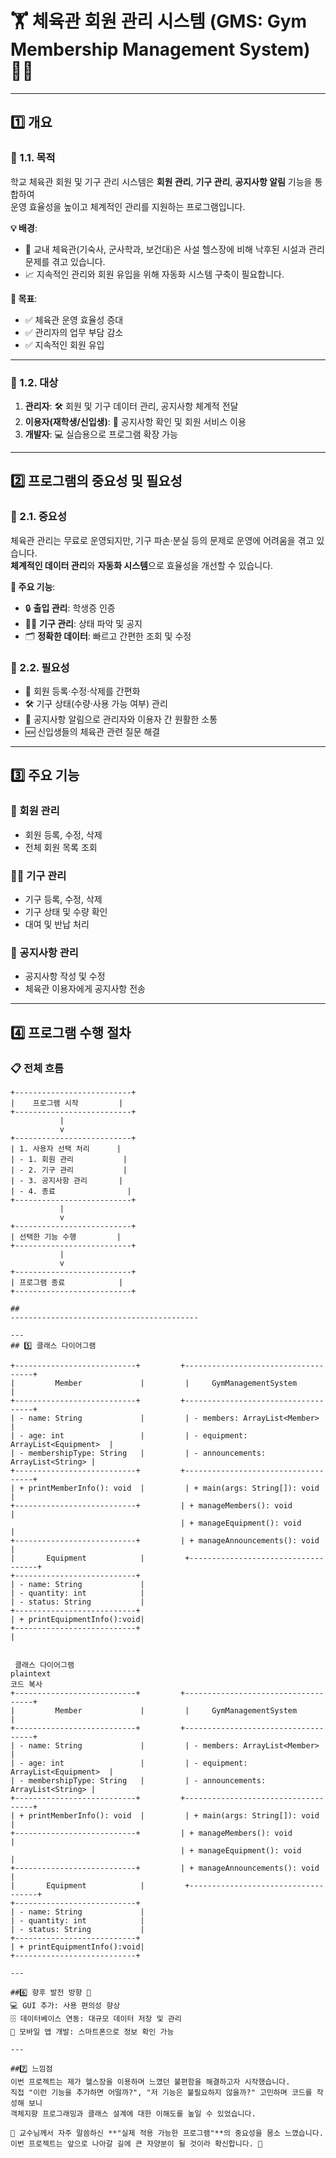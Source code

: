 
# 🏋️ 체육관 회원 관리 시스템 (GMS: Gym Membership Management System) 🏋️‍♀️

---

## 1️⃣ 개요  

### 🎯 1.1. 목적  
학교 체육관 회원 및 기구 관리 시스템은 **회원 관리**, **기구 관리**, **공지사항 알림** 기능을 통합하여  
운영 효율성을 높이고 체계적인 관리를 지원하는 프로그램입니다.  

**💡 배경**:  
- 🏫 교내 체육관(기숙사, 군사학과, 보건대)은 사설 헬스장에 비해 낙후된 시설과 관리 문제를 겪고 있습니다.  
- 📈 지속적인 관리와 회원 유입을 위해 자동화 시스템 구축이 필요합니다.  

**📌 목표**:  
- ✅ 체육관 운영 효율성 증대  
- ✅ 관리자의 업무 부담 감소  
- ✅ 지속적인 회원 유입  

---

### 👥 1.2. 대상  

1. **관리자**: 🛠️ 회원 및 기구 데이터 관리, 공지사항 체계적 전달  
2. **이용자(재학생/신입생)**: 📢 공지사항 확인 및 회원 서비스 이용  
3. **개발자**: 💻 실습용으로 프로그램 확장 가능  

---

## 2️⃣ 프로그램의 중요성 및 필요성  

### 🔑 2.1. 중요성  

체육관 관리는 무료로 운영되지만, 기구 파손·분실 등의 문제로 운영에 어려움을 겪고 있습니다.  
**체계적인 데이터 관리**와 **자동화 시스템**으로 효율성을 개선할 수 있습니다.  

**💼 주요 기능**:  
- 🔒 **출입 관리**: 학생증 인증  
- 🏋️‍♂️ **기구 관리**: 상태 파악 및 공지  
- 🗂️ **정확한 데이터**: 빠르고 간편한 조회 및 수정  

### 🔧 2.2. 필요성  
- 📝 회원 등록·수정·삭제를 간편화  
- 🛠️ 기구 상태(수량·사용 가능 여부) 관리  
- 📢 공지사항 알림으로 관리자와 이용자 간 원활한 소통  
- 🆕 신입생들의 체육관 관련 질문 해결  

---

## 3️⃣ 주요 기능  

### 👤 회원 관리  
- 회원 등록, 수정, 삭제  
- 전체 회원 목록 조회  

### 🏋️‍♀️ 기구 관리  
- 기구 등록, 수정, 삭제  
- 기구 상태 및 수량 확인  
- 대여 및 반납 처리  

### 📢 공지사항 관리  
- 공지사항 작성 및 수정  
- 체육관 이용자에게 공지사항 전송  

---

## 4️⃣ 프로그램 수행 절차

### 📋 전체 흐름
```plaintext
+--------------------------+
|    프로그램 시작         |
+--------------------------+
           |
           v
+--------------------------+
| 1. 사용자 선택 처리      |
| - 1. 회원 관리           |
| - 2. 기구 관리           |
| - 3. 공지사항 관리       |
| - 4. 종료                |
+--------------------------+
           |
           v
+--------------------------+
| 선택한 기능 수행         |
+--------------------------+
           |
           v
+--------------------------+
| 프로그램 종료            |
+--------------------------+

##
------------------------------------------

---
## 5️⃣ 클래스 다이어그램

+---------------------------+         +------------------------------------+
|         Member             |         |     GymManagementSystem            |
+---------------------------+         +------------------------------------+
| - name: String             |         | - members: ArrayList<Member>       |
| - age: int                 |         | - equipment: ArrayList<Equipment>  |
| - membershipType: String   |         | - announcements: ArrayList<String> |
+---------------------------+         +------------------------------------+
| + printMemberInfo(): void  |         | + main(args: String[]): void       |
+---------------------------+         | + manageMembers(): void            |
                                      | + manageEquipment(): void          |
+---------------------------+         | + manageAnnouncements(): void      |
|       Equipment            |         +------------------------------------+
+---------------------------+
| - name: String             |
| - quantity: int            |
| - status: String           |
+---------------------------+
| + printEquipmentInfo():void|
+---------------------------+
|


 클래스 다이어그램
plaintext
코드 복사
+---------------------------+         +------------------------------------+
|         Member             |         |     GymManagementSystem            |
+---------------------------+         +------------------------------------+
| - name: String             |         | - members: ArrayList<Member>       |
| - age: int                 |         | - equipment: ArrayList<Equipment>  |
| - membershipType: String   |         | - announcements: ArrayList<String> |
+---------------------------+         +------------------------------------+
| + printMemberInfo(): void  |         | + main(args: String[]): void       |
+---------------------------+         | + manageMembers(): void            |
                                      | + manageEquipment(): void          |
+---------------------------+         | + manageAnnouncements(): void      |
|       Equipment            |         +------------------------------------+
+---------------------------+
| - name: String             |
| - quantity: int            |
| - status: String           |
+---------------------------+
| + printEquipmentInfo():void|
+---------------------------+

---

##6️⃣ 향후 발전 방향 🚀
💻 GUI 추가: 사용 편의성 향상
🗄️ 데이터베이스 연동: 대규모 데이터 저장 및 관리
📱 모바일 앱 개발: 스마트폰으로 정보 확인 가능

---

##7️⃣ 느낌점
이번 프로젝트는 제가 헬스장을 이용하며 느꼈던 불편함을 해결하고자 시작했습니다.
직접 "이런 기능을 추가하면 어떨까?", "저 기능은 불필요하지 않을까?" 고민하며 코드를 작성해 보니
객체지향 프로그래밍과 클래스 설계에 대한 이해도를 높일 수 있었습니다.

📘 교수님께서 자주 말씀하신 **"실제 적용 가능한 프로그램"**의 중요성을 몸소 느꼈습니다.
이번 프로젝트는 앞으로 나아갈 길에 큰 자양분이 될 것이라 확신합니다. 💪
